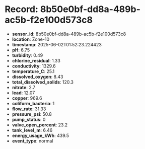 # Record: 8b50e0bf-dd8a-489b-ac5b-f2e100d573c8

- **sensor_id**: 8b50e0bf-dd8a-489b-ac5b-f2e100d573c8
- **location**: Zone-10
- **timestamp**: 2025-06-02T01:52:23.224423
- **pH**: 6.75
- **turbidity**: 0.49
- **chlorine_residual**: 1.33
- **conductivity**: 1329.6
- **temperature_C**: 25.1
- **dissolved_oxygen**: 8.43
- **total_dissolved_solids**: 120.3
- **nitrate**: 2.7
- **lead**: 12.07
- **copper**: 969.6
- **coliform_bacteria**: 1
- **flow_rate**: 31.33
- **pressure_psi**: 50.8
- **pump_status**: 0
- **valve_open_percent**: 23.2
- **tank_level_m**: 6.46
- **energy_usage_kWh**: 439.5
- **event_type**: normal